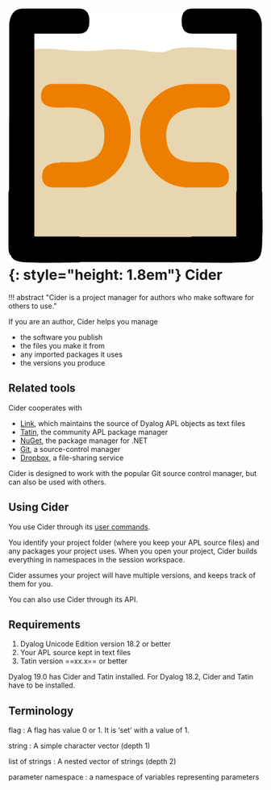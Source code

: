 # ![Cider logo](img/cider-logo.png){: style="height: 1.8em"} Cider

<!-- _Cider is a project manager for Dyalog APL_ -->

!!! abstract "Cider is a project manager for authors who make software for others to use."

If you are an author, Cider helps you manage

-   the software you publish
-   the files you make it from
-   any imported packages it uses
-   the versions you produce


## Related tools

Cider cooperates with

-    [Link](https://dyalog.github.io/link), which maintains the source of Dyalog APL objects as text files
-    [Tatin](https://tatin.dev), the community APL package manager
-    [NuGet](https://www.nuget.org), the package manager for .NET
-    [Git](https://git-scm.com), a source-control manager
-    [Dropbox](https://dropbox.com), a file-sharing service

Cider is designed to work with the popular Git source control manager,  but can also be used with others.


## Using Cider

You use Cider through its [user commands](user-commands.md).

You identify your project folder (where you keep your APL source files) and any packages your project uses. When you open your project, Cider builds everything in namespaces in the session workspace.
<!-- (Code is not stored in saved workspaces.) -->

Cider assumes your project will have multiple versions, and keeps track of them for you.

You can also use Cider through its API.


## Requirements

1.  Dyalog Unicode Edition version 18.2 or better
1.  Your APL source kept in text files
1.  Tatin version ==xx.x== or better

Dyalog 19.0 has Cider and Tatin installed.
For Dyalog 18.2, Cider and Tatin have to be installed.


## Terminology

flag
: A flag has value 0 or 1. It is ‘set’ with a value of 1.

string
: A simple character vector (depth 1)

list of strings
: A nested vector of strings (depth 2)

parameter namespace
: a namespace of variables representing parameters